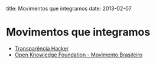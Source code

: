 title: Movimentos que integramos
date: 2013-02-07

Movimentos que integramos
=========================

 * [Transparência Hacker](http://thacker.com.br/)
 * [Open Knowledge Foundation - Movimento Brasileiro](http://br.okfn.org/)
